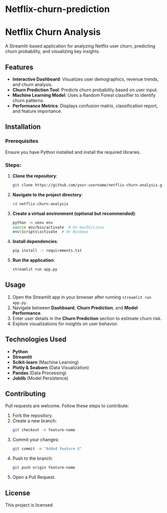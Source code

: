 # Netflix-churn-prediction
# Netflix Churn Analysis

A Streamlit-based application for analyzing Netflix user churn, predicting churn probability, and visualizing key insights.

## Features
- **Interactive Dashboard**: Visualizes user demographics, revenue trends, and churn analysis.
- **Churn Prediction Tool**: Predicts churn probability based on user input.
- **Machine Learning Model**: Uses a Random Forest classifier to identify churn patterns.
- **Performance Metrics**: Displays confusion matrix, classification report, and feature importance.

## Installation

### Prerequisites
Ensure you have Python installed and install the required libraries.

### Steps:
1. **Clone the repository**:
   ```bash
   git clone https://github.com/your-username/netflix-churn-analysis.git
   ```
2. **Navigate to the project directory**:
   ```bash
   cd netflix-churn-analysis
   ```
3. **Create a virtual environment (optional but recommended)**:
   ```bash
   python -m venv env
   source env/bin/activate  # On macOS/Linux
   env\Scripts\activate  # On Windows
   ```
4. **Install dependencies**:
   ```bash
   pip install -r requirements.txt
   ```
5. **Run the application**:
   ```bash
   streamlit run app.py
   ```

## Usage
1. Open the Streamlit app in your browser after running `streamlit run app.py`.
2. Navigate between **Dashboard**, **Churn Prediction**, and **Model Performance**.
3. Enter user details in the **Churn Prediction** section to estimate churn risk.
4. Explore visualizations for insights on user behavior.

## Technologies Used
- **Python**
- **Streamlit**
- **Scikit-learn** (Machine Learning)
- **Plotly & Seaborn** (Data Visualization)
- **Pandas** (Data Processing)
- **Joblib** (Model Persistence)

## Contributing
Pull requests are welcome. Follow these steps to contribute:
1. Fork the repository.
2. Create a new branch:
   ```bash
   git checkout -b feature-name
   ```
3. Commit your changes:
   ```bash
   git commit -m "Added feature X"
   ```
4. Push to the branch:
   ```bash
   git push origin feature-name
   ```
5. Open a Pull Request.

## License
This project is licensed
